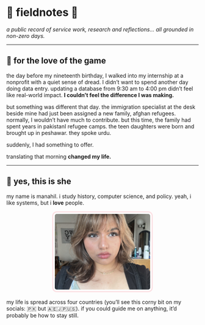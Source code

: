 # 🌸 fieldnotes 🌸
*a public record of service work, research and reflections... all grounded in non-zero days.*

---

## 🌟 for the love of the game

the day before my nineteenth birthday, I walked into my internship at a nonprofit with a quiet sense of dread. I didn’t want to spend another day doing data entry. updating a database from 9:30 am to 4:00 pm didn’t feel like real-world impact. **I couldn’t feel the difference I was making.**

but something was different that day. the immigration specialist at the desk beside mine had just been assigned a new family, afghan refugees. normally, I wouldn’t have much to contribute. but this time, the family had spent years in pakistanI refugee camps. the teen daughters were born and brought up in peshawar. they spoke urdu.

suddenly, I had something to offer. 

translating that morning **changed my life.**

---

## 🌟 yes, this is she

my name is manahil. i study history, computer science, and policy. yeah, i like systems, but i **love** people.

<p align="center">
  <img src="assets/selfie.jpg" width="250" alt="a photo of me :)"
  style="border: 3px solid #fce1e4; border-radius: 12px; padding: 4px;">
</p>

my life is spread across four countries (you’ll see this corny bit on my socials: 🇵🇰 but 🇦🇪🇯🇵🇺🇸). if you could guide me on anything, it’d probably be how to stay still.

